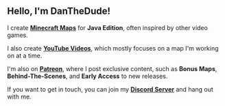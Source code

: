 ## Hello, I'm **DanTheDude**!

I create **[Minecraft Maps](https://www.planetminecraft.com/member/danthedude/)** for **Java Edition**, often inspired by other video games.

I also create **[YouTube Videos](https://www.youtube.com/channel/UCiMWeGliSAsDVsd6yYnxDkA)**, which mostly focuses on a map I'm working on at a time.

I'm also on **[Patreon](https://patreon.com/DanTheDude?utm_medium=clipboard_copy&utm_source=copyLink&utm_campaign=creatorshare_creator&utm_content=join_link)**, where I post exclusive content, such as **Bonus Maps**, **Behind-The-Scenes**, and **Early Access** to new releases.

If you want to get in touch, you can join my **[Discord Server](https://discord.gg/NzH2R6d2c9)** and hang out with me.
